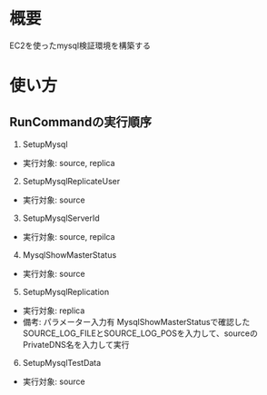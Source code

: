 # 概要
EC2を使ったmysql検証環境を構築する

# 使い方

##

## RunCommandの実行順序
1. SetupMysql
  * 実行対象: source, replica
2. SetupMysqlReplicateUser
  * 実行対象: source
3. SetupMysqlServerId
  * 実行対象: source, repilca
4. MysqlShowMasterStatus
  * 実行対象: source
5. SetupMysqlReplication
  * 実行対象: replica 
  * 備考: パラメーター入力有 MysqlShowMasterStatusで確認したSOURCE_LOG_FILEとSOURCE_LOG_POSを入力して、sourceのPrivateDNS名を入力して実行
6. SetupMysqlTestData
  * 実行対象: source